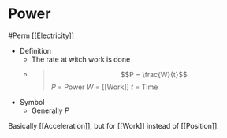 # Power
#Perm [[Electricity]]

- Definition
	- The rate at witch work is done
	- >$$P = \frac{W}{t}$$
	  > $P$ = Power
	  > $W$ = [[Work]]
	  > $t$ = Time
- Symbol
	- Generally $P$

Basically [[Acceleration]], but for [[Work]] instead of [[Position]].